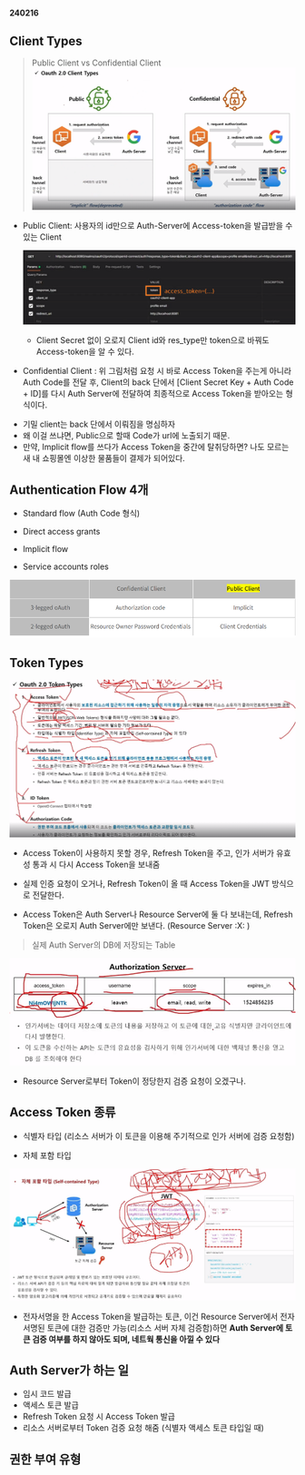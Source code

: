#### 240216

## Client Types

> Public Client vs Confidential Client
![Alt Text](./img/240216_1.png)

 * Public Client: 사용자의 id만으로 Auth-Server에 Access-token을 발급받을 수 있는 Client

    ![Alt Text](./img/240216_2.png)
    - Client Secret 없이 오로지 Client id와 res_type만 token으로 바꿔도 Access-token을 알 수 있다.

 * Confidential Client : 위 그림처럼 요청 시 바로 Access Token을 주는게 아니라 Auth Code를 전달 후, Client의 back 단에서 [Client Secret Key + Auth Code + ID]를 다시 Auth Server에 전달하여 최종적으로 Access Token을 받아오는 형식이다.
  - 기밀 client는 back 단에서 이뤄짐을 명심하자
  - 왜 이걸 쓰냐면, Public으로 할때 Code가 url에 노출되기 때문.
  - 만약, Implicit flow를 쓰다가 Access Token을 중간에 탈취당하면? 나도 모르는 새 내 쇼핑몰엔 이상한 물품들이 결제가 되어있다.

## Authentication Flow 4개

 - Standard flow (Auth Code 형식)

 - Direct access grants

 - Implicit flow

 - Service accounts roles

 ![Alt Text](./img/240216_3.png)

## Token Types

![Alt Text](./img/240216_4.png)

 - Access Token이 사용하지 못할 경우, Refresh Token을 주고, 인가 서버가 유효성 통과 시 다시 Access Token을 보내줌

 - 실제 인증 요청이 오거나, Refresh Token이 올 때 Access Token을 JWT 방식으로 전달한다.

 - Access Token은 Auth Server나 Resource Server에 둘 다 보내는데, Refresh Token은 오로지 Auth Server에만 보낸다. (Resource Server :X: ) 

> 실제 Auth Server의 DB에 저장되는 Table

![Alt Text](./img/240216_5.png)

- Resource Server로부터 Token이 정당한지 검증 요청이 오겠구나.

## Access Token 종류

 - 식별자 타입 (리소스 서버가 이 토큰을 이용해 주기적으로 인가 서버에 검증 요청함)

 - 자체 포함 타입

 ![Alt Text](./img/240216_6.png)

  - 전자서명을 한 Access Token을 발급하는 토큰, 이건 Resource Server에서 전자서명된 토큰에 대한 검증만 가능(리소스 서버 자체 검증함)하면 **Auth Server에 토큰 검증 여부를 하지 않아도 되며, 네트웍 통신을 아낄 수 있다**


## Auth Server가 하는 일

 - 임시 코드 발급
 - 액세스 토큰 발급
 - Refresh Token 요청 시 Access Token 발급
 - 리소스 서버로부터 Token 검증 요청 해줌 (식별자 액세스 토큰 타입일 때)


## 권한 부여 유형

